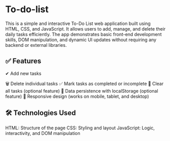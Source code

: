 # To-do-list
This is a simple and interactive To-Do List web application built using HTML, CSS, and JavaScript. It allows users to add, manage, and delete their daily tasks efficiently. The app demonstrates basic front-end development skills, DOM manipulation, and dynamic UI updates without requiring any backend or external libraries.

## ✅ Features
✔ Add new tasks

🗑 Delete individual tasks
✅ Mark tasks as completed or incomplete
🧹 Clear all tasks (optional feature)
💾 Data persistence with localStorage (optional feature)
🎨 Responsive design (works on mobile, tablet, and desktop)

## 🛠 Technologies Used
HTML: Structure of the page
CSS: Styling and layout
JavaScript: Logic, interactivity, and DOM manipulation

